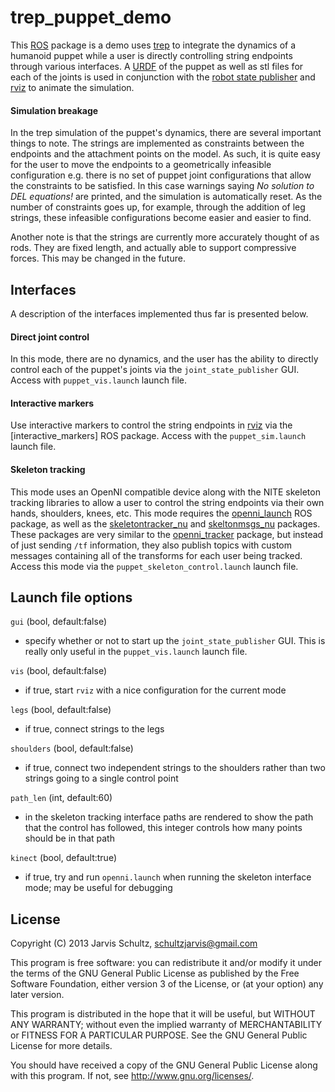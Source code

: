 trep\_puppet\_demo
====================

This [ROS] package is a demo uses [trep] to integrate the dynamics of a humanoid
puppet while a user is directly controlling string endpoints through various
interfaces. A [URDF] of the puppet as well as stl files for each of the joints
is used in conjunction with the [robot state publisher] and [rviz] to animate
the simulation.

#### Simulation breakage

In the trep simulation of the puppet's dynamics, there are several important
things to note. The strings are implemented as constraints between the endpoints
and the attachment points on the model. As such, it is quite easy for the user
to move the endpoints to a geometrically infeasible configuration e.g. there is
no set of puppet joint configurations that allow the constraints to be
satisfied. In this case warnings saying *No solution to DEL equations!* are
printed, and the simulation is automatically reset. As the number of constraints
goes up, for example, through the addition of leg strings, these infeasible
configurations become easier and easier to find.

Another note is that the strings are currently more accurately thought of as
rods. They are fixed length, and actually able to support compressive
forces. This may be changed in the future.

## Interfaces

A description of the interfaces implemented thus far is presented below.

#### Direct joint control

In this mode, there are no dynamics, and the user has the ability to directly
control each of the puppet's joints via the `joint_state_publisher`
GUI. Access with `puppet_vis.launch` launch file.

#### Interactive markers

Use interactive markers to control the string endpoints in [rviz] via the
[interactive\_markers] ROS package. Access with the `puppet_sim.launch` launch
file.

#### Skeleton tracking

This mode uses an OpenNI compatible device along with the NITE skeleton tracking
libraries to allow a user to control the string endpoints via their own hands,
shoulders, knees, etc. This mode requires the [openni\_launch] ROS package, as
well as the [skeletontracker\_nu] and [skeltonmsgs\_nu] packages. These packages
are very similar to the [openni\_tracker] package, but instead of just sending
`/tf` information, they also publish topics with custom messages containing all
of the transforms for each user being tracked. Access this mode via the
`puppet_skeleton_control.launch` launch file.


## Launch file options

`gui` (bool, default:false)
* specify whether or not to start up the `joint_state_publisher` GUI. This is
really only useful in the `puppet_vis.launch` launch file.

`vis` (bool, default:false)
* if true, start `rviz` with a nice configuration for the current mode

`legs` (bool, default:false)
* if true, connect strings to the legs

`shoulders` (bool, default:false)
* if true, connect two independent strings to the shoulders rather than two
strings going to a single control point

`path_len` (int, default:60)
* in the skeleton tracking interface paths are rendered to show the path that
the control has followed, this integer controls how many points should be in
that path

`kinect` (bool, default:true)
* if true, try and run `openni.launch` when running the skeleton interface mode;
may be useful for debugging



License
-------

Copyright (C) 2013 Jarvis Schultz, schultzjarvis@gmail.com

This program is free software: you can redistribute it and/or modify
it under the terms of the GNU General Public License as published by
the Free Software Foundation, either version 3 of the License, or
(at your option) any later version.

This program is distributed in the hope that it will be useful,
but WITHOUT ANY WARRANTY; without even the implied warranty of
MERCHANTABILITY or FITNESS FOR A PARTICULAR PURPOSE.  See the
GNU General Public License for more details.

You should have received a copy of the GNU General Public License
along with this program.  If not, see <http://www.gnu.org/licenses/>.


[trep]: http://murpheylab.github.io/trep/
[ROS]: http://www.ros.org/
[URDF]: http://wiki.ros.org/urdf
[robot state publisher]: http://wiki.ros.org/robot_state_publisher
[rviz]: http://wiki.ros.org/rviz
[interactive_markers]: http://wiki.ros.org/interactive_markers
[openni\_launch]: http://www.ros.org/wiki/openni_launch
[openni\_tracker]: http://www.ros.org/wiki/openni_tracker
[skeletontracker\_nu]: https://github.com/jakeware/skeletontracker_nu
[skeltonmsgs\_nu]: https://github.com/jakeware/skeletonmsgs_nu
